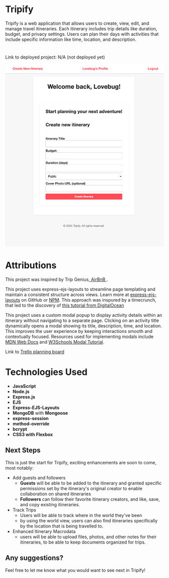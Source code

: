 # Tripify
Tripify is a web application that allows users to create, view, edit, and manage travel itineraries. Each itinerary includes trip details like duration, budget, and privacy settings. Users can plan their days with activities that include specific information like time, location, and description.
#
Link to deployed project: N/A (not deployed yet)

![Tripify Screenshot](./public/images/tripify-screenshot.png)

# Attributions
This project was inspired by Trip Genius,<a href="https://www.airbnb.com/"> AirBnB </a>.

This project uses express-ejs-layouts to streamline page templating and maintain a consistent structure across views. Learn more at <a href="https://github.com/soarez/express-ejs-layouts">express-ejs-layouts</a> on GitHub or <a href="https://www.npmjs.com/package/express-ejs-layouts">NPM</a>. This approach was inspured by a timecrunch, that led to the discovery of <a href="https://www.digitalocean.com/community/tutorials/how-to-use-ejs-to-template-your-node-application">this tutorial from DigitalOcean </a>

This project uses a custom modal popup to display activity details within an itinerary without navigating to a separate page. Clicking on an activity title dynamically opens a modal showing its title, description, time, and location. This improves the user experience by keeping interactions smooth and contextually focused. Resources used for implementing modals include <a href="https://developer.mozilla.org/en-US/docs/Web/HTML/Element/dialog">MDN Web Docs</a> and <a href="https://www.w3schools.com/howto/howto_css_modals.asp"> W3Schools Modal Tutorial</a>.

Link to <a href="https://trello.com/b/Rmx7s7YC/unit-2-project-planning">Trello planning board </a>

# Technologies Used
- **JavaScript**
- **Node.js**
- **Express.js**
- **EJS**
- **Express-EJS-Layouts**
- **MongoDB** with **Mongoose**
- **express-session**
- **method-override**
- **bcrypt**
- **CSS3 with Flexbox**

## Next Steps
This is just the start for Tripify, exciting enhancements are soon to come, most notably:
- Add guests and followers
    - **Guests** will be able to be added to the itinerary and granted specific permissions set by the itinerary's original creator to enable collaboration on shared itineraries
    - **Followers** can follow their favorite itinerary creators, and like, save, and copy existing itineraries.
- Track Trips
    - Users will be able to track where in the world they've been
    - by using the world view, users can also find itineraries specifically by the location that is being travelled to.
- Enhanced Itinerary Macrodata
    - users will be able to upload files, photos, and other notes for their itineraries, to be able to keep documents organized for trips.

## Any suggestions?
Feel free to let me know what you would want to see next in Tripify!
